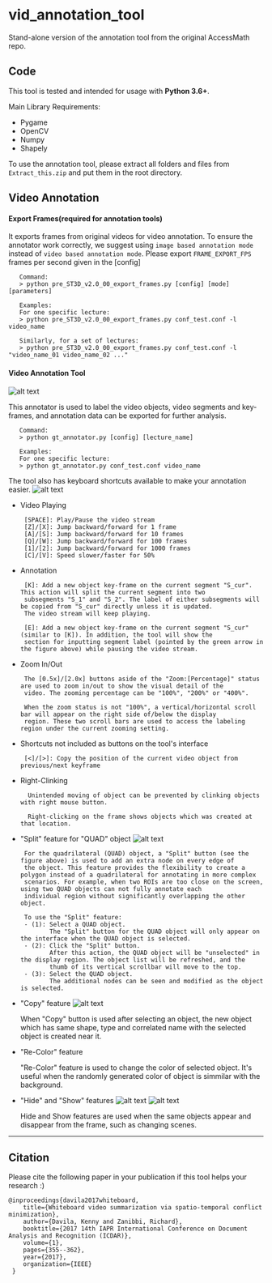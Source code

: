 # vid_annotation_tool
Stand-alone version of the annotation tool from the original AccessMath repo.

## Code
This tool is tested and intended for usage with **Python 3.6+**.

Main Library Requirements:
 - Pygame
 - OpenCV
 - Numpy 
 - Shapely

To use the annotation tool, please extract all folders and files from `Extract_this.zip` and put them in the root directory.

## Video Annotation
#### Export Frames(required for annotation tools)
It exports frames from original videos for video annotation. To ensure the annotator work correctly, we suggest using `image based annotation mode` instead of `video based annotation mode`. Please export `FRAME_EXPORT_FPS` frames per second given in the [config] 

       Command: 
       > python pre_ST3D_v2.0_00_export_frames.py [config] [mode] [parameters]  

       Examples:
       For one specific lecture:
       > python pre_ST3D_v2.0_00_export_frames.py conf_test.conf -l video_name

       Similarly, for a set of lectures: 
       > python pre_ST3D_v2.0_00_export_frames.py conf_test.conf -l "video_name_01 video_name_02 ..."

#### Video Annotation Tool
![alt text](https://github.com/adaniefei/Other/blob/images/img_gt_annotator_v2.png?raw=true "gt_annotator")

This annotator is used to label the video objects, video segments and key-frames, and annotation data can be exported for further analysis. 

       Command:
       > python gt_annotator.py [config] [lecture_name]

       Examples:
       For one specific lecture:
       > python gt_annotator.py conf_test.conf video_name

The tool also has keyboard shortcuts available to make your annotation easier.
![alt text](https://github.com/adaniefei/Other/blob/images/img_gt_annotator_shortcuts_v2.png?raw=true "shortcuts")
       
- Video Playing 
       
       [SPACE]: Play/Pause the video stream
       [Z]/[X]: Jump backward/forward for 1 frame
       [A]/[S]: Jump backward/forward for 10 frames
       [Q]/[W]: Jump backward/forward for 100 frames
       [1]/[2]: Jump backward/forward for 1000 frames
       [C]/[V]: Speed slower/faster for 50%
       
- Annotation
       
       [K]: Add a new object key-frame on the current segment "S_cur". This action will split the current segment into two
       subsegments "S_1" and "S_2". The label of either subsegments will be copied from "S_cur" directly unless it is updated. 
       The video stream will keep playing.  
       
       [E]: Add a new object key-frame on the current segment "S_cur" (similar to [K]). In addition, the tool will show the 
       section for inputting segment label (pointed by the green arrow in the figure above) while pausing the video stream. 

- Zoom In/Out

       The [0.5x]/[2.0x] buttons aside of the "Zoom:[Percentage]" status are used to zoom in/out to show the visual detail of the 
       video. The zooming percentage can be "100%", "200%" or "400%". 
       
       When the zoom status is not "100%", a vertical/horizontal scroll bar will appear on the right side of/below the display 
       region. These two scroll bars are used to access the labeling region under the current zooming setting.
       
- Shortcuts not included as buttons on the tool's interface
       
       [<]/[>]: Copy the position of the current video object from previous/next keyframe
       
- Right-Clinking
		
		Unintended moving of object can be prevented by clinking objects with right mouse button. 
		
		Right-clicking on the frame shows objects which was created at that location. 
	   
- "Split" feature for "QUAD" object
![alt text](https://github.com/adaniefei/Other/blob/images/Quad_split.png?raw=true "split-quad")
       
       For the quadrilateral (QUAD) object, a "Split" button (see the figure above) is used to add an extra node on every edge of 
       the object. This feature provides the flexibility to create a polygon instead of a quadrilateral for annotating in more complex
       scenarios. For example, when two ROIs are too close on the screen, using two QUAD objects can not fully annotate each 
       individual region without significantly overlapping the other object.
       
       To use the "Split" feature:
       - (1): Select a QUAD object. 
              The "Split" button for the QUAD object will only appear on the interface when the QUAD object is selected.
       - (2): Click the "Split" button.
              After this action, the QUAD object will be "unselected" in the display region. The object list will be refreshed, and the 
              thumb of its vertical scrollbar will move to the top.
       - (3): Select the QUAD object.
              The additional nodes can be seen and modified as the object is selected.
          
- "Copy" feature
![alt text](https://github.com/duswl9801/LectureMath_docs/blob/main/img/copy_btn.png?raw=true "copy") 

	When "Copy" button is used after selecting an object, the new object which has same shape, type and correlated name with the selected object is created near it. 
	
- "Re-Color" feature

	"Re-Color" feature is used to change the color of selected object. It's useful when the randomly generated color of object is simmilar with the background.	
	
- "Hide" and "Show" features
![alt text](https://github.com/duswl9801/LectureMath_docs/blob/76142732d43d3f2c2089a942261585549dc7e29f/img/hide_btn.png?raw=true "hide")
![alt text](https://github.com/duswl9801/LectureMath_docs/blob/76142732d43d3f2c2089a942261585549dc7e29f/img/show_btn.png?raw=true "show")

    Hide and Show features are used when the same objects appear and disappear from the frame, such as changing scenes. 
    
    


------

## Citation
Please cite the following paper in your publication if this tool helps your research :)

    @inproceedings{davila2017whiteboard,
        title={Whiteboard video summarization via spatio-temporal conflict minimization},
        author={Davila, Kenny and Zanibbi, Richard},
        booktitle={2017 14th IAPR International Conference on Document Analysis and Recognition (ICDAR)},
        volume={1},
        pages={355--362},
        year={2017},
        organization={IEEE}
     }
